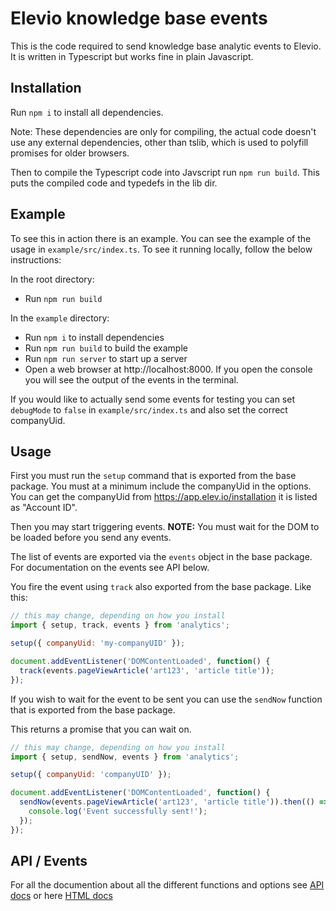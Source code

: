 # Elevio knowledge base events

This is the code required to send knowledge base analytic events to Elevio.
It is written in Typescript but works fine in plain Javascript.

## Installation

Run `npm i` to install all dependencies.

Note: These dependencies are only for compiling, the actual code doesn't use any external dependencies, other than tslib, which is used to polyfill promises for older browsers.

Then to compile the Typescript code into Javscript run `npm run build`.
This puts the compiled code and typedefs in the lib dir.

## Example

To see this in action there is an example. You can see the example of the usage in `example/src/index.ts`. To see it running locally, follow the below instructions:

In the root directory:

- Run `npm run build`

In the `example` directory:

- Run `npm i` to install dependencies
- Run `npm run build` to build the example
- Run `npm run server` to start up a server
- Open a web browser at http://localhost:8000. If you open the console you will see the output of the events in the terminal.

If you would like to actually send some events for testing you can set `debugMode` to `false` in `example/src/index.ts` and also set the correct companyUid.

## Usage

First you must run the `setup` command that is exported from the base package.
You must at a minimum include the companyUid in the options. You can get the companyUid from https://app.elev.io/installation it is listed as "Account ID".

Then you may start triggering events. **NOTE:** You must wait for the DOM to be loaded before you send any events.

The list of events are exported via the `events` object in the base package. For documentation on the events see API below.

You fire the event using `track` also exported from the base package.
Like this:

```js
// this may change, depending on how you install
import { setup, track, events } from 'analytics';

setup({ companyUid: 'my-companyUID' });

document.addEventListener('DOMContentLoaded', function() {
  track(events.pageViewArticle('art123', 'article title'));
});
```

If you wish to wait for the event to be sent you can use the `sendNow` function that is exported from the base package.

This returns a promise that you can wait on.

```js
// this may change, depending on how you install
import { setup, sendNow, events } from 'analytics';

setup({ companyUid: 'companyUID' });

document.addEventListener('DOMContentLoaded', function() {
  sendNow(events.pageViewArticle('art123', 'article title')).then(() => {
    console.log('Event successfully sent!');
  });
});
```

## API / Events

For all the documention about all the different functions and options see [API docs](docs/globals.md) or here [HTML docs](https://elevio.github.io/kb-events/globals.html)
